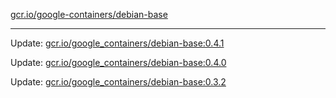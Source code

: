[gcr.io/google-containers/debian-base](https://hub.docker.com/r/cruse/debian-base/tags/) 

----
Update: [gcr.io/google_containers/debian-base:0.4.1](https://hub.docker.com/r/cruse/debian-base/tags/)

Update: [gcr.io/google_containers/debian-base:0.4.0](https://hub.docker.com/r/cruse/debian-base/tags/)

Update: [gcr.io/google_containers/debian-base:0.3.2](https://hub.docker.com/r/cruse/debian-base/tags/)

